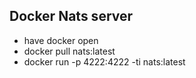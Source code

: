 ## Docker Nats server
- have docker open
- docker pull nats:latest
- docker run -p 4222:4222 -ti nats:latest